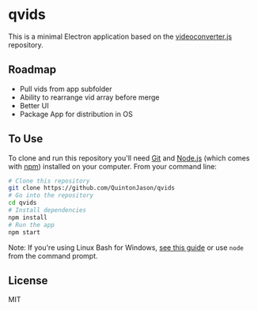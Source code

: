 # qvids

This is a minimal Electron application based on the [videoconverter.js](https://bgrins.github.io/videoconverter.js/) repository.

## Roadmap

- Pull vids from app subfolder
- Ability to rearrange vid array before merge
- Better UI
- Package App for distribution in OS

## To Use

To clone and run this repository you'll need [Git](https://git-scm.com) and [Node.js](https://nodejs.org/en/download/) (which comes with [npm](http://npmjs.com)) installed on your computer. From your command line:

```bash
# Clone this repository
git clone https://github.com/QuintonJason/qvids
# Go into the repository
cd qvids
# Install dependencies
npm install
# Run the app
npm start
```

Note: If you're using Linux Bash for Windows, [see this guide](https://www.howtogeek.com/261575/how-to-run-graphical-linux-desktop-applications-from-windows-10s-bash-shell/) or use `node` from the command prompt.

## License

MIT
